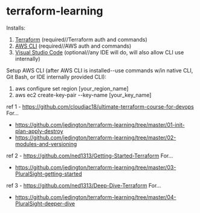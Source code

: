 # terraform-learning

Installs:
1. [Terraform](https://learn.hashicorp.com/tutorials/terraform/install-cli) (required//Terraform auth and commands)
2. [AWS CLI](https://docs.aws.amazon.com/cli/latest/userguide/install-cliv2.html) (required//AWS auth and commands)
3. [Visual Studio Code](https://code.visualstudio.com/download) (optional//any IDE will do, will also allow CLI use internally)

Setup AWS CLI (after AWS CLI is installed--use commands w/in native CLI, Git Bash, or IDE internally provided CLI):
1. aws configure set region [your_region_name]
2. aws ec2 create-key-pair --key-name [your_key_name]

ref 1 - https://github.com/cloudiac18/ultimate-terraform-course-for-devops
For...
  * https://github.com/jedington/terraform-learning/tree/master/01-init-plan-apply-destroy
  * https://github.com/jedington/terraform-learning/tree/master/02-modules-and-versioning

ref 2 - https://github.com/ned1313/Getting-Started-Terraform
For...
  * https://github.com/jedington/terraform-learning/tree/master/03-PluralSight-getting-started

ref 3 - https://github.com/ned1313/Deep-Dive-Terraform
For...
  * https://github.com/jedington/terraform-learning/tree/master/04-PluralSight-deeper-dive
